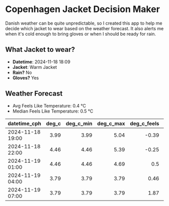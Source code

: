 
# Copenhagen Jacket Decision Maker

Danish weather can be quite unpredictable, so I created this app to help me decide which jacket to wear based on the weather forecast. 
It also alerts me when it's cold enough to bring gloves or when I should be ready for rain.

## What Jacket to wear?

- **Datetime**: 2024-11-18 18:09
- **Jacket**: Warm Jacket
- **Rain?** No
- **Gloves?** Yes

## Weather Forecast
- Avg Feels Like Temperature: 0.4 °C
- Median Feels Like Temperature: 0.5 °C

| datetime_cph     |   deg_c |   deg_c_min |   deg_c_max |   deg_c_feels | weather   | wind   | rain   |
|:-----------------|--------:|------------:|------------:|--------------:|:----------|:-------|:-------|
| 2024-11-18 19:00 |    3.99 |        3.99 |        5.04 |         -0.39 | Clouds    | Medium | None   |
| 2024-11-18 22:00 |    4.46 |        4.46 |        5.39 |         -0.25 | Clouds    | High   | None   |
| 2024-11-19 01:00 |    4.46 |        4.46 |        4.69 |          0.5  | Clouds    | Medium | None   |
| 2024-11-19 04:00 |    3.79 |        3.79 |        3.79 |          0.46 | Clouds    | Low    | None   |
| 2024-11-19 07:00 |    3.79 |        3.79 |        3.79 |          1.87 | Clouds    | Low    | None   |
        